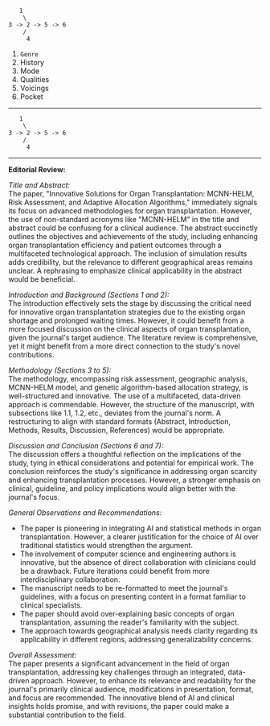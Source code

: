 ```
   1
    \
3 -> 2 -> 5 -> 6
    /
     4
```

1. `Genre`
2. History
3. Mode
4. Qualities
5. Voicings
6. Pocket

---

```
   1
    \
3 -> 2 -> 5 -> 6
    /
     4
```

---

**Editorial Review:**

*Title and Abstract:*  
The paper, "Innovative Solutions for Organ Transplantation: MCNN-HELM, Risk Assessment, and Adaptive Allocation Algorithms," immediately signals its focus on advanced methodologies for organ transplantation. However, the use of non-standard acronyms like "MCNN-HELM" in the title and abstract could be confusing for a clinical audience. The abstract succinctly outlines the objectives and achievements of the study, including enhancing organ transplantation efficiency and patient outcomes through a multifaceted technological approach. The inclusion of simulation results adds credibility, but the relevance to different geographical areas remains unclear. A rephrasing to emphasize clinical applicability in the abstract would be beneficial.

*Introduction and Background (Sections 1 and 2):*  
The introduction effectively sets the stage by discussing the critical need for innovative organ transplantation strategies due to the existing organ shortage and prolonged waiting times. However, it could benefit from a more focused discussion on the clinical aspects of organ transplantation, given the journal's target audience. The literature review is comprehensive, yet it might benefit from a more direct connection to the study's novel contributions.

*Methodology (Sections 3 to 5):*  
The methodology, encompassing risk assessment, geographic analysis, MCNN-HELM model, and genetic algorithm-based allocation strategy, is well-structured and innovative. The use of a multifaceted, data-driven approach is commendable. However, the structure of the manuscript, with subsections like 1.1, 1.2, etc., deviates from the journal's norm. A restructuring to align with standard formats (Abstract, Introduction, Methods, Results, Discussion, References) would be appropriate.

*Discussion and Conclusion (Sections 6 and 7):*  
The discussion offers a thoughtful reflection on the implications of the study, tying in ethical considerations and potential for empirical work. The conclusion reinforces the study's significance in addressing organ scarcity and enhancing transplantation processes. However, a stronger emphasis on clinical, guideline, and policy implications would align better with the journal's focus.

*General Observations and Recommendations:*  
- The paper is pioneering in integrating AI and statistical methods in organ transplantation. However, a clearer justification for the choice of AI over traditional statistics would strengthen the argument.
- The involvement of computer science and engineering authors is innovative, but the absence of direct collaboration with clinicians could be a drawback. Future iterations could benefit from more interdisciplinary collaboration.
- The manuscript needs to be re-formatted to meet the journal's guidelines, with a focus on presenting content in a format familiar to clinical specialists.
- The paper should avoid over-explaining basic concepts of organ transplantation, assuming the reader's familiarity with the subject.
- The approach towards geographical analysis needs clarity regarding its applicability in different regions, addressing generalizability concerns.

*Overall Assessment:*  
The paper presents a significant advancement in the field of organ transplantation, addressing key challenges through an integrated, data-driven approach. However, to enhance its relevance and readability for the journal's primarily clinical audience, modifications in presentation, format, and focus are recommended. The innovative blend of AI and clinical insights holds promise, and with revisions, the paper could make a substantial contribution to the field.
